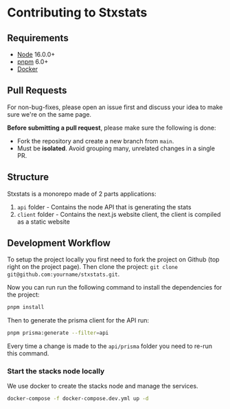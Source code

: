# Contributing to Stxstats

## Requirements

- [Node](https://nodejs.org/en/) 16.0.0+
- [pnpm](https://pnpm.io/) 6.0+
- [Docker](https://www.docker.com/)

## Pull Requests

For non-bug-fixes, please open an issue first and discuss your idea to make sure we're on the same page.

**Before submitting a pull request**, please make sure the following is done:

- Fork the repository and create a new branch from `main`.
- Must be **isolated**. Avoid grouping many, unrelated changes in a single PR.

## Structure

Stxstats is a monorepo made of 2 parts applications:

1. `api` folder - Contains the node API that is generating the stats
2. `client` folder - Contains the next.js website client, the client is compiled as a static website

## Development Workflow

To setup the project locally you first need to fork the project on Github (top right on the project page). Then clone the project: `git clone git@github.com:yourname/stxstats.git`.

Now you can run run the following command to install the dependencies for the project:

```sh
pnpm install
```

Then to generate the prisma client for the API run:

```sh
pnpm prisma:generate --filter=api
```

Every time a change is made to the `api/prisma` folder you need to re-run this command.

### Start the stacks node locally

We use docker to create the stacks node and manage the services.

```sh
docker-compose -f docker-compose.dev.yml up -d
```
